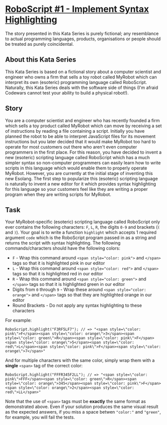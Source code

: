 # [RoboScript #1 - Implement Syntax Highlighting](https://www.codewars.com/kata/roboscript-number-1-implement-syntax-highlighting "https://www.codewars.com/kata/58708934a44cfccca60000c4")

The story presented in this Kata Series is purely fictional; any resemblance to actual programming languages, products, organisations or people should be treated as purely coincidental.

## About this Kata Series

This Kata Series is based on a fictional story about a computer scientist and engineer who owns a firm that sells a toy robot called MyRobot which can interpret its own (esoteric) programming language called RoboScript.  Naturally, this Kata Series deals with the software side of things (I'm afraid Codewars cannot test your ability to build a physical robot!).

## Story

You are a computer scientist and engineer who has recently founded a firm which sells a toy product called MyRobot which can move by receiving a set of instructions by reading a file containing a script.  Initially you have planned the robot to be able to interpret JavaScript files for its movement instructions but you later decided that it would make MyRobot too hard to operate for most customers out there who aren't even computer programmers in the first place.  For this reason, you have decided to invent a new (esoteric) scripting language called RoboScript which has a much simpler syntax so non-computer programmers can easily learn how to write scripts in this language which would enable them to properly operate MyRobot.  However, you are currently at the initial stage of inventing this new Esolang.  The first step to popularize this (esoteric) scripting language is naturally to invent a new editor for it which provides syntax highlighting for this language so your customers feel like they are writing a proper program when they are writing scripts for MyRobot.

## Task

Your MyRobot-specific (esoteric) scripting language called RoboScript only ever contains the following characters: `F`, `L`, `R`, the digits `0-9` and brackets (`(` and `)`).  Your goal is to write a function `highlight` which accepts 1 required argument `code` which is the RoboScript program passed in as a string and returns the script with syntax highlighting.  The following commands/characters should have the following colors:

- `F` - Wrap this command around `<span style="color: pink">` and `</span>` tags so that it is highlighted pink in our editor
- `L` - Wrap this command around `<span style="color: red">` and `</span>` tags so that it is highlighted red in our editor
- `R` - Wrap this command around `<span style="color: green">` and `</span>` tags so that it is highlighted green in our editor
- Digits from `0` through `9` - Wrap these around `<span style="color: orange">` and `</span>` tags so that they are highlighted orange in our editor
- Round Brackets - Do not apply any syntax highlighting to these characters

For example:

```
RoboScript.highlight("F3RF5LF7"); // => "<span style=\"color: pink\">F</span><span style=\"color: orange\">3</span><span style=\"color: green\">R</span><span style=\"color: pink\">F</span><span style=\"color: orange\">5</span><span style=\"color: red\">L</span><span style=\"color: pink\">F</span><span style=\"color: orange\">7</span>"
```

And for multiple characters with the same color, simply wrap them with a **single** `<span>` tag of the correct color:

```
RoboScript.highlight("FFFR345F2LL"); // => "<span style=\"color: pink\">FFF</span><span style=\"color: green\">R</span><span style=\"color: orange\">345</span><span style=\"color: pink\">F</span><span style=\"color: orange\">2</span><span style=\"color: red\">LL</span>"
```

Note that the use of `<span>` tags must be **exactly** the same format as demonstrated above.  Even if your solution produces the same visual result as the expected answers, if you miss a space betwen `"color:"` and `"green"`, for example, you will fail the tests.